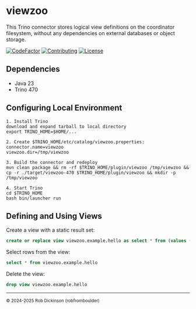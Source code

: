 # viewzoo
This Trino connector stores logical view definitions on the coordinator filesystem,
without any dependencies on external databases or object storage.

[![CodeFactor](https://www.codefactor.io/repository/github/robfromboulder/viewzoo/badge)](https://www.codefactor.io/repository/github/robfromboulder/viewzoo)
[![Contributing](https://img.shields.io/badge/contributions-welcome-green.svg)](https://github.com/robfromboulder/viewzoo/blob/main/CONTRIBUTING.md)
[![License](https://img.shields.io/github/license/robfromboulder/viewzoo)](https://github.com/robfromboulder/viewzoo/blob/main/LICENSE)

## Dependencies

* Java 23
* Trino 470

## Configuring Local Environment

```
1. Install Trino
download and expand tarball to local directory
export TRINO_HOME=$HOME/...

2. Create $TRINO_HOME/etc/catalog/viewzoo.properties:
connector.name=viewzoo
viewzoo.dir=/tmp/viewzoo

3. Build the connector and redeploy
mvn clean package && rm -rf $TRINO_HOME/plugin/viewzoo /tmp/viewzoo && cp -r ./target/viewzoo-470 $TRINO_HOME/plugin/viewzoo && mkdir -p /tmp/viewzoo

4. Start Trino
cd $TRINO_HOME
bash bin/launcher run
```

## Defining and Using Views

Create a view with a static result set:
```sql
create or replace view viewzoo.example.hello as select * from (values (1, 'a'), (2, 'b'), (3, 'c')) as t (key, value)
```

Select rows from the view: 
```sql
select * from viewzoo.example.hello
```

Delete the view:
```sql
drop view viewzoo.example.hello
```

---
<small>&copy; 2024-2025 Rob Dickinson (robfromboulder)</small>
